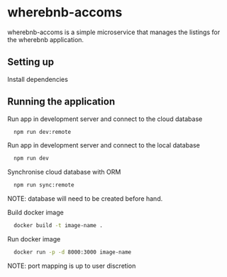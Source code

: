 # wherebnb-accoms

wherebnb-accoms is a simple microservice that manages the listings for the wherebnb application.

## Setting up 

Install dependencies

## Running the application
Run app in development server and connect to the cloud database
```sh
  npm run dev:remote 
```
Run app in development server and connect to the local database
```sh
  npm run dev 
```

Synchronise cloud database with ORM
```sh
  npm run sync:remote
```

NOTE: database will need to be created before hand.

Build docker image 
```sh
  docker build -t image-name .
```
Run docker image 

```sh
  docker run -p -d 8000:3000 image-name
```

NOTE: port mapping is up to user discretion


